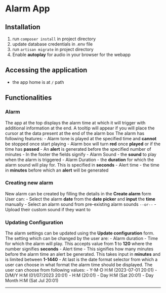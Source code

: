 # Alarm App

## Installation

1. run `composer install` in project directory
2. update database credentials in .env file
3. run `artisan migrate` in project directory
4. Enable **autoplay** for audio in your browser for the webapp

## Accessing the application

- the app home is at `/` path

## Functionalities

### Alarm

The app at the top displays the alarm time at which it will trigger with additional information at the end. A tooltip will appear if you will place the cursor at the data present at the end of the alarm box
The alarm has following features:
    - Alarm tone is played at the specified time and **cannot** be stopped once start playing
    - Alarm box will turn **red** once **played** or if the time has **passed**
    - An **alert** is generated before the specified number of minutes
    - In the footer the fields signify 
        - Alarm Sound - the **sound** to play when the alarm is triggered
        - Alarm Duration - the **duration** for which the alarm sound will play for. This is specified in **seconds**
        - Alert time - the time in **minutes** before which an **alert** will be generated

### Creating new alarm

New alarm can be created by filling the details in the **Create alarm** form
User can:
    - Select the alarm **date** from the **date picker** and **input** the **time** manually
    - Select an alarm sound from pre-existing alarm sounds
    `--or--`
    - Upload their custom sound if they want to

### Updating Configuration

The alarm settings can be updated using the **Update configuration** form.
The setting which can be changed by the user are:
    - Alarm duration - Time for which the alarm will play. This accepts value from **1** to **120** where the number signifies **seconds**
    - Alert time - This signifies how many minutes before the alarm time an alert be generated. This takes input in **minutes** and is limited between **1-1440**
    - At last is the date format selector from which a user can choose in what format the alarm time should be displayed. The user can choose from following values:
        - Y-M-D H:M (2023-07-01 20:01)
        - D/M/Y H:M (01/07/2023 20:01)
        - H:M (20:01)
        - Day H:M (Sat 20:01)
        - Day Month H:M (Sat Jul 20:01)

<hr>

